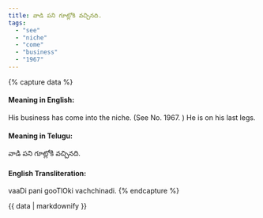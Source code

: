 ```yaml
---
title: వాడి పని గూట్లోకి వచ్చినది.
tags:
  - "see"
  - "niche"
  - "come"
  - "business"
  - "1967"
---
```


{% capture data %}
#### Meaning in English:
His business has come into the niche.
(See No. 1967. )
He is on his last legs.

#### Meaning in Telugu:
వాడి పని గూట్లోకి వచ్చినది.

#### English Transliteration:
vaaDi pani gooTlOki vachchinadi.
{% endcapture %}

<div class="notice">{{ data | markdownify }}</div>

